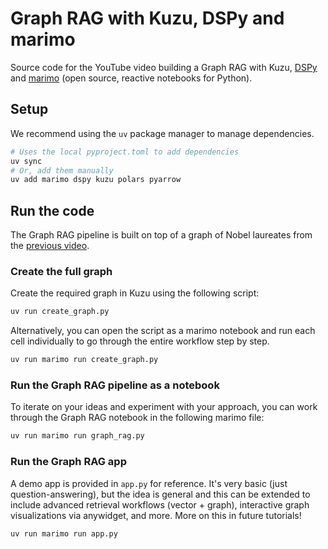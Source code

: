 # Graph RAG with Kuzu, DSPy and marimo

Source code for the YouTube video building a Graph RAG with Kuzu, [DSPy](https://dspy.ai/) and [marimo](https://docs.marimo.io/) (open source, reactive notebooks for Python).

## Setup

We recommend using the `uv` package manager
to manage dependencies.

```bash
# Uses the local pyproject.toml to add dependencies
uv sync
# Or, add them manually
uv add marimo dspy kuzu polars pyarrow
```

## Run the code

The Graph RAG pipeline is built on top of a graph of Nobel laureates from the [previous video](../video_13_marimo_1/).

### Create the full graph
Create the required graph in Kuzu using the following script:

```bash
uv run create_graph.py
```

Alternatively, you can open the script as a marimo notebook and run each cell individually to
go through the entire workflow step by step.

```bash
uv run marimo run create_graph.py
```

### Run the Graph RAG pipeline as a notebook

To iterate on your ideas and experiment with your approach, you can work through the Graph RAG
notebook in the following marimo file:

```bash
uv run marimo run graph_rag.py
```

### Run the Graph RAG app

A demo app is provided in `app.py` for reference. It's very basic (just question-answering), but the
idea is general and this can be extended to include advanced retrieval workflows (vector + graph),
interactive graph visualizations via anywidget, and more. More on this in future tutorials!

```bash
uv run marimo run app.py
```

